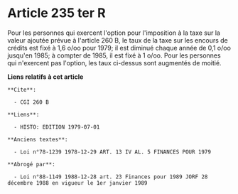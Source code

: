 # Article 235 ter R

Pour les personnes qui exercent l'option pour l'imposition à la taxe sur la valeur ajoutée prévue à l'article 260 B, le taux
de la taxe sur les encours de crédits est fixé à 1,6 o/oo pour 1979; il est diminué chaque année de 0,1 o/oo jusqu'en 1985; à
compter de 1985, il est fixé à 1 o/oo. Pour les personnes qui n'exercent pas l'option, les taux ci-dessus sont augmentés de
moitié.

**Liens relatifs à cet article**

	**Cite**:

	  - CGI 260 B

	**Liens**:

	  - HISTO: EDITION 1979-07-01

	**Anciens textes**:

	  - Loi n°78-1239 1978-12-29 ART. 13 IV AL. 5 FINANCES POUR 1979

	**Abrogé par**:

	  - Loi n°88-1149 1988-12-28 art. 23 Finances pour 1989 JORF 28 décembre 1988 en vigueur le 1er janvier 1989
